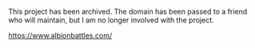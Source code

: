 This project has been archived. The domain has been passed to a friend who will maintain, but I am no longer involved with the project. 

https://www.albionbattles.com/
